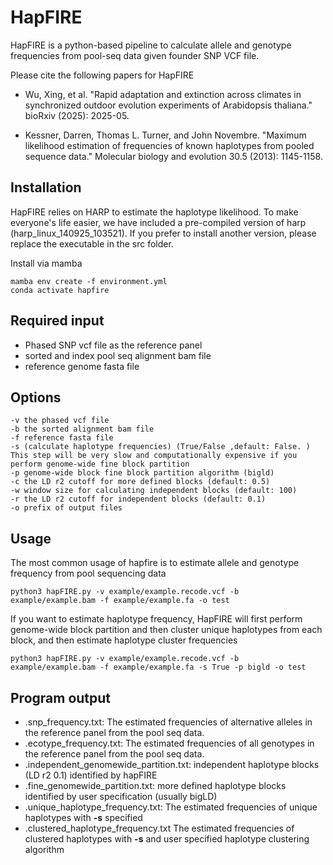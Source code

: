 # HapFIRE

HapFIRE is a python-based pipeline to calculate allele and genotype frequencies from pool-seq data given founder SNP VCF file.

Please cite the following papers for HapFIRE

* Wu, Xing, et al. "Rapid adaptation and extinction across climates in synchronized outdoor evolution experiments of Arabidopsis thaliana." bioRxiv (2025): 2025-05.

* Kessner, Darren, Thomas L. Turner, and John Novembre. "Maximum likelihood estimation of frequencies of known haplotypes from pooled sequence data." Molecular biology and evolution 30.5 (2013): 1145-1158.


## Installation
HapFIRE relies on HARP to estimate the haplotype likelihood. To make everyone's life easier, we have included a pre-compiled version of harp (harp_linux_140925_103521). If you prefer to install another version, please replace the executable in the src folder. 

Install via mamba
```
mamba env create -f environment.yml
conda activate hapfire
```

## Required input
* Phased SNP vcf file as the reference panel
* sorted and index pool seq alignment bam file
* reference genome fasta file

## Options

    -v the phased vcf file 
    -b the sorted alignment bam file 
    -f reference fasta file 
    -s (calculate haplotype frequencies) (True/False ,default: False. ) This step will be very slow and computationally expensive if you perform genome-wide fine block partition 
    -p genome-wide block fine block partition algorithm (bigld) 
    -c the LD r2 cutoff for more defined blocks (default: 0.5) 
    -w window size for calculating independent blocks (default: 100) 
    -r the LD r2 cutoff for independent blocks (default: 0.1) 
    -o prefix of output files 

## Usage
The most common usage of hapfire is to estimate allele and genotype frequency from pool sequencing data

```
python3 hapFIRE.py -v example/example.recode.vcf -b example/example.bam -f example/example.fa -o test
```

If you want to estimate haplotype frequency, HapFIRE will first perform genome-wide block partition and then cluster unique haplotypes from each block, and then estimate haplotype cluster frequencies

```
python3 hapFIRE.py -v example/example.recode.vcf -b example/example.bam -f example/example.fa -s True -p bigld -o test
```

## Program output
* .snp_frequency.txt: The estimated frequencies of alternative alleles in the reference panel from the pool seq data.
* .ecotype_frequency.txt: The estimated frequencies of all genotypes in the reference panel from the pool seq data.
* .independent_genomewide_partition.txt: independent haplotype blocks (LD r2 0.1) identified by hapFIRE
* .fine_genomewide_partition.txt: more defined haplotype blocks identified by user specification (usually bigLD)
* .unique_haplotype_frequency.txt: The estimated frequencies of unique haplotypes with **-s** specified
* .clustered_haplotype_frequency.txt The estimated frequencies of clustered haplotypes with **-s** and user specified haplotype clustering algorithm

